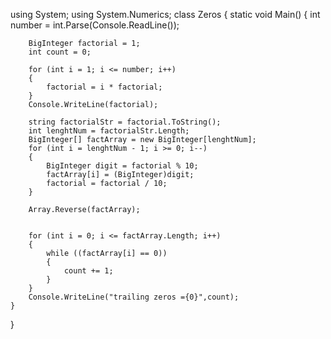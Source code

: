 using System;
using System.Numerics;
class Zeros
{
    static void Main()
    {
        int number = int.Parse(Console.ReadLine());

        BigInteger factorial = 1;
        int count = 0;

        for (int i = 1; i <= number; i++)
        {
            factorial = i * factorial;
        }
        Console.WriteLine(factorial);

        string factorialStr = factorial.ToString();
        int lenghtNum = factorialStr.Length;
        BigInteger[] factArray = new BigInteger[lenghtNum];
        for (int i = lenghtNum - 1; i >= 0; i--)
        {
            BigInteger digit = factorial % 10;
            factArray[i] = (BigInteger)digit;
            factorial = factorial / 10;
        }
            
        Array.Reverse(factArray);


        for (int i = 0; i <= factArray.Length; i++)
        {
            while ((factArray[i] == 0))
            {
                count += 1;
            }
        }
        Console.WriteLine("trailing zeros ={0}",count);
    }
}

